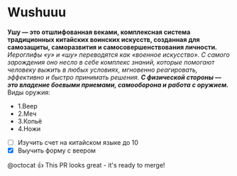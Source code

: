 # Wushuuu
**Ушу — это отшлифованная веками, комплексная система традиционных китайских воинских искусств, созданная для самозащиты, саморазвития и самосовершенствования личности.**
_Иероглифы «у» и «шу» переводятся как «военное искусство». С самого зарождения оно несло в себе комплекс знаний, которые помогают человеку выжить в любых условиях, мгновенно реагировать, эффективно и быстро принимать решения._
**_С физической стороны — это владение боевыми приемами, самооборона и работа с оружием._**
Виды оружия:
* 1.Веер
* 2.Меч
* 3.Копьё
* 4.Ножи

- [ ] Изучить счет на китайском языке до 10
- [x] Выучить форму с веером

@octocat :+1: This PR looks great - it's ready to merge!






